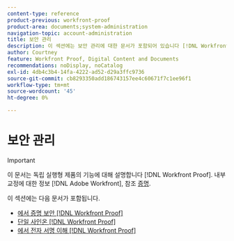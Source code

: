 ```yaml
---
content-type: reference
product-previous: workfront-proof
product-area: documents;system-administration
navigation-topic: account-administration
title: 보안 관리
description: 이 섹션에는 보안 관리에 대한 문서가 포함되어 있습니다 [!DNL Workfront Proof].
author: Courtney
feature: Workfront Proof, Digital Content and Documents
recommendations: noDisplay, noCatalog
exl-id: 4db4c3b4-14fa-4222-ad52-d29a3ffc9736
source-git-commit: cb8293350add186743157ee4c60671f7c1ee96f1
workflow-type: tm+mt
source-wordcount: '45'
ht-degree: 0%

---
```


# 보안 관리

>[!IMPORTANT]
>
>이 문서는 독립 실행형 제품의 기능에 대해 설명합니다 [!DNL Workfront Proof]. 내부 교정에 대한 정보 [!DNL Adobe Workfront], 참조 [증명](../../../review-and-approve-work/proofing/proofing.md).

이 섹션에는 다음 문서가 포함됩니다.

* [에서 증명 보안 [!DNL Workfront Proof]](../../../workfront-proof/wp-acct-admin/managing-security/proof-security-in-workfront-proof.md)
* [단일 사인온 [!DNL Workfront Proof]](../../../workfront-proof/wp-acct-admin/managing-security/single-sign-on-overview.md)
* [에서 전자 서명 이해 [!DNL Workfront Proof]](../../../workfront-proof/wp-acct-admin/managing-security/electronic-sigs-in-wp.md)
